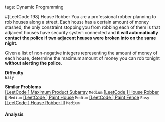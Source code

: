 tags: Dynamic Programming

#[LeetCode 198] House Robber
You are a professional robber planning to rob houses along a street. Each house has a certain amount of money stashed, 
the only constraint stopping you from robbing each of them is that adjacent houses have security system connected 
and **it will automatically contact the police if two adjacent houses were broken into on the same night**.

Given a list of non-negative integers representing the amount of money of each house, determine the maximum amount 
of money you can rob tonight **without alerting the police**.

**Diffculty**  
`Easy`

**Similar Problems**  
[[LeetCode ] Maximum Product Subarray]() `Medium`
[[LeetCode ] House Robber II]() `Medium`
[[LeetCode ] Paint House]() `Medium`
[[LeetCode ] Paint Fence]() `Easy`
[[LeetCode ] House Robber III]() `Medium`

#### Analysis

